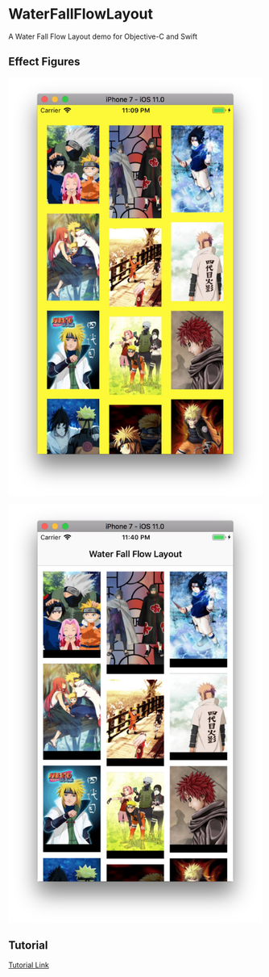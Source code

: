 # WaterFallFlowLayout
A Water Fall Flow Layout demo for Objective-C and Swift

## Effect Figures
![WaterFallFlowLayout_1](https://github.com/VictorZhang2014/WaterFallFlowLayout/blob/master/WaterFallFlowLayout_1.jpeg)

![WaterFallFlowLayout_2](https://github.com/VictorZhang2014/WaterFallFlowLayout/blob/master/WaterFallFlowLayout_2.jpeg)

## Tutorial 
[Tutorial Link](http://www.googleplus.party/archives/page/3/)

